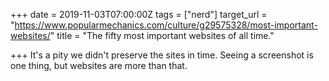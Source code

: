 +++
date = 2019-11-03T07:00:00Z
tags = ["nerd"]
target_url = "https://www.popularmechanics.com/culture/g29575328/most-important-websites/"
title = "The fifty most important websites of all time."

+++
It's a pity we didn't preserve the sites in time. Seeing a screenshot is one thing, but websites are more than that.